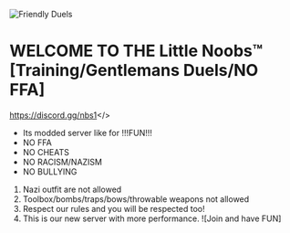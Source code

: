 ![Friendly Duels](https://i.postimg.cc/BZTT53qs/Little.png)
# WELCOME TO THE **Little Noobs™ [Training/Gentlemans Duels/NO FFA]**
<a id="DISCORD">https://discord.gg/nbs1</>
- Its modded server like for !!!FUN!!!
- NO FFA
- NO CHEATS
- NO RACISM/NAZISM
- NO BULLYING
1. Nazi outfit are not allowed
2. Toolbox/bombs/traps/bows/throwable weapons not allowed
3. Respect our rules and you will be respected too!
4. This is our new server with more performance.
![Join and have FUN]
